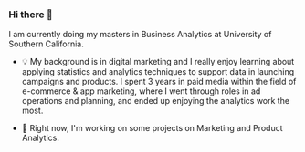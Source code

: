 <!--
**linhhchuu/linhhchuu** is a ✨ _special_ ✨ repository because its `README.md` (this file) appears on your GitHub profile.

Here are some ideas to get you started:

- 🔭 I’m currently working on ...
- 🌱 I’m currently learning ...
- 👯 I’m looking to collaborate on ...
- 🤔 I’m looking for help with ...
- 💬 Ask me about ...
- 📫 How to reach me: ...
- 😄 Pronouns: ...
- ⚡ Fun fact: ...
-->

### Hi there 👋
I am currently doing my masters in Business Analytics at University of Southern California. 

- 💡 My background is in digital marketing and I really enjoy learning about applying statistics and analytics techniques to support data in launching campaigns and products. I spent 3 years in paid media within the field of e-commerce & app marketing, where I went through roles in ad operations and planning, and ended up enjoying the analytics work the most. 

- 🌱 Right now, I'm working on some projects on Marketing and Product Analytics.
